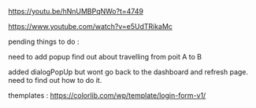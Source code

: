 https://youtu.be/hNnUMBPqNWo?t=4749

https://www.youtube.com/watch?v=e5UdTRikaMc



pending things to do :

need to add popup 
find out about travelling from poit A to B

added dialogPopUp but wont go back to the dashboard and refresh page. need to find out how to do it. 

themplates :
https://colorlib.com/wp/template/login-form-v1/


